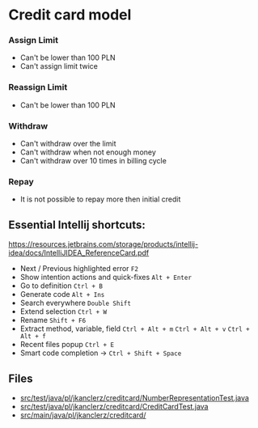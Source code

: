 # Credit card model

### Assign Limit
- Can't be lower than 100 PLN
- Can't assign limit twice

### Reassign Limit
- Can't be lower than 100 PLN

### Withdraw
- Can't withdraw over the limit
- Can't withdraw when not enough money
- Can't withdraw over 10 times in billing cycle

### Repay
- It is not possible to repay more then initial credit


## Essential Intellij shortcuts:

https://resources.jetbrains.com/storage/products/intellij-idea/docs/IntelliJIDEA_ReferenceCard.pdf

* Next / Previous highlighted error ``F2`` 
* Show intention actions and quick-fixes ``Alt + Enter``
* Go to definition ``Ctrl + B``
* Generate code ``Alt + Ins``
* Search everywhere ``Double Shift``
* Extend selection ``Ctrl + W``
* Rename ``Shift + F6``
* Extract method, variable, field ``Ctrl + Alt + m`` ``Ctrl + Alt + v`` ``Ctrl + Alt + f``
* Recent files popup ``Ctrl + E``
* Smart code completion -> ``Ctrl + Shift + Space``

## Files
* [src/test/java/pl/jkanclerz/creditcard/NumberRepresentationTest.java](../src/test/java/pl/jkanclerz/creditcard/NumberRepresentationTest.java)
* [src/test/java/pl/jkanclerz/creditcard/CreditCardTest.java](../src/test/java/pl/jkanclerz/creditcard/CreditCardTest.java)
* [src/main/java/pl/jkanclerz/creditcard/](../src/test/java/pl/jkanclerz/creditcard/)
